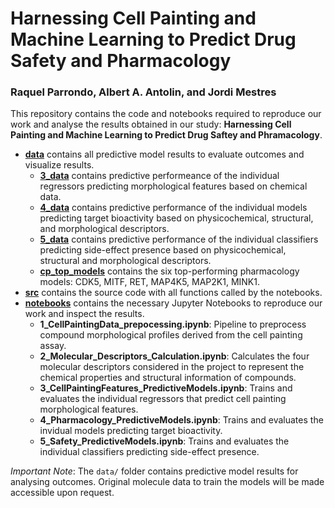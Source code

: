 # Harnessing Cell Painting and Machine Learning to Predict Drug Safety and Pharmacology  
### Raquel Parrondo, Albert A. Antolin, and Jordi Mestres

This repository contains the code and notebooks required to reproduce our work and analyse the results obtained in our study: **Harnessing Cell Painting and Machine Learning to Predict Drug Saftey and Phramacology**. 

- **[data](data/)** contains all predictive model results to evaluate outcomes and visualize results.
    - **[3_data](data/3_data/)** contains predictive performeance of the individual regressors predicting morphological features based on chemical data.
    - **[4_data](data/4_data/)** contains predictive performance of the individual models predicting target bioactivity based on physicochemical, structural, and morphological descriptors. 
    - **[5_data](data/5_data/)** contains predictive performance of the individual classifiers predicting side-effect presence based on physicochemical, structural and morphological descriptors.
    - **[cp_top_models](data/cp_top_models/)** contains the six top-performing pharmacology models: CDK5, MITF, RET, MAP4K5, MAP2K1, MINK1.
- **[src](src/)** contains the source code with all functions called by the notebooks.
- **[notebooks](notebooks/)** contains the necessary Jupyter Notebooks to reproduce our work and inspect the results.
    - **1_CellPaintingData_prepocessing.ipynb**: Pipeline to preprocess compound morphological profiles derived from the cell painting assay.
    - **2_Molecular_Descriptors_Calculation.ipynb**: Calculates the four molecular descriptors considered in the project to represent the chemical properties and structural information of compounds.
    - **3_CellPaintingFeatures_PredictiveModels.ipynb**: Trains and evaluates the individual regressors that predict cell painting morphological features.
    - **4_Pharmacology_PredictiveModels.ipynb**: Trains and evaluates the invidual models predicting target bioactivity.
    - **5_Safety_PredictiveModels.ipynb**: Trains and evaluates the individual classifiers predicting side-effect presence.
  
*Important Note*: The `data/` folder contains predictive model results for analysing outcomes. Original molecule data to train the models will be made accessible upon request.
